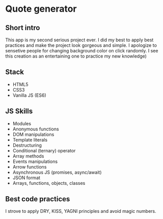 # Quote generator
## Short intro
This app is my second serious project ever. I did my best to apply best practices and make the project look gorgeous and simple.
I apologize to sensetive people for changing background color on click randomly. I see this creation as an entertaining one to practice my new knowledge)
## Stack
- HTML5
- CSS3
- Vanilla JS (ES6)
## JS Skills
- Modules
- Anonymous functions
- DOM manipulations
- Template literals
- Destructuring
- Conditional (ternary) operator
- Array methods
- Events manipulations
- Arrow functions
- Asynchronous JS (promises, async/await)
- JSON format
- Arrays, functions, objects, classes
## Best code practices
I strove to apply DRY, KISS, YAGNI principles and avoid magic numbers.
